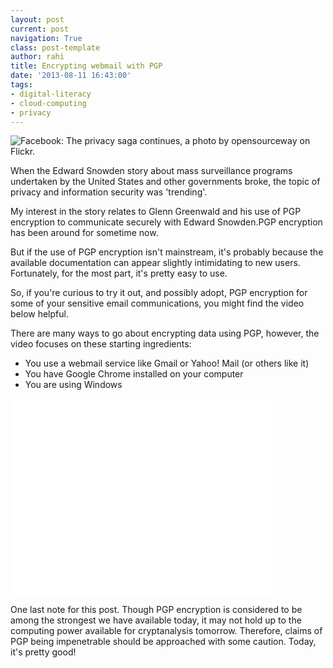 ```yaml
---
layout: post
current: post
navigation: True
class: post-template
author: rahi
title: Encrypting webmail with PGP
date: '2013-08-11 16:43:00'
tags:
- digital-literacy
- cloud-computing
- privacy
---
```


![Facebook: The privacy saga continues, a photo by opensourceway on Flickr.](https://lh3.googleusercontent.com/XnR9SNaVIj3315ND3di_MDxQPtbywZL4suitiVgFoTKKKybr1Hbamj73CavrWds_r5bYDg2TB0aVL5vWWC82X1iuxHlnlAoywMM4cbGm7hxyCLGvMPpb7mOgLmG6BMkZqz1L1lTpTEhfAuEr_jneG3ucYtFzngp8nUDadveLTX7u6DJKM6gRM6CF2YoYLD2GKebwEV9WbjHeKNB6xObMRD7pJpguT2dF_nl4cLG8lw2h1-ViEnURysE1ARhyd9G-WCKvBiiQeSigWuMEu51ijTmkCZuJI5d9XX2O02H83RccAfaoE109qZ3Y3IhS5c3CMDdIg5h635gr9pmoOz_OoAqZ8GAqX-3bYsL008WUzceRS4TjTBGPtMIQOO0tTycr-6Hf6p-mpWYe7upEMaSCe2MBZeQ8YUZU36B7Yo08dC0Uvw2ccmNCl5R0vCQIr9yJfkqUzWlqJFe4wQk_hP0ghcgUDVn2R6gDVzWxdeNWE20iPRNROHAvXM_kE-lO4p3UZjUvjYOJTmpy9tUmXekRzIOO8kt1L0lgSNHXN7FEup8gRhr_ST62SwEvdOZDXndl77hD5pl7OBWlCEXEtGiWrzkPqfBtBbj-5BGiAdAL2vJtCnCD25h4Cw=w500-h281-no)

When the Edward Snowden story about mass surveillance programs undertaken by the United States and other governments broke, the topic of privacy and information security was 'trending'.

My interest in the story relates to Glenn Greenwald and his use of PGP encryption to communicate securely with Edward Snowden.PGP encryption has been around for sometime now.

But if the use of PGP encryption isn't mainstream, it's probably because  the available documentation can appear slightly intimidating to new users. Fortunately, for the most part, it's pretty easy to use.

So, if you're curious to try it out, and possibly adopt, PGP encryption for some of your sensitive email communications, you might find the video below helpful.

There are many ways to go about encrypting data using PGP, however, the video focuses on these starting ingredients:

- You use a webmail service like Gmail or Yahoo! Mail (or others like it)
- You have Google Chrome installed on your computer
- You are using Windows

<iframe width="420" height="315" src="//www.youtube.com/embed/_CkLDSHfRqQ" frameborder="0" allowfullscreen></iframe>

One last note for this post. Though PGP encryption is considered to be among the strongest we have available today, it may not hold up to the computing power available for cryptanalysis  tomorrow. Therefore, claims of PGP being impenetrable should be approached with some caution. Today, it's pretty good!  
